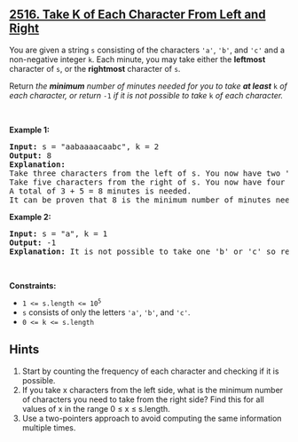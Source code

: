 ## [2516. Take K of Each Character From Left and Right](https://leetcode.com/problems/take-k-of-each-character-from-left-and-right/)
<p>You are given a string <code>s</code> consisting of the characters <code>&#39;a&#39;</code>, <code>&#39;b&#39;</code>, and <code>&#39;c&#39;</code> and a non-negative integer <code>k</code>. Each minute, you may take either the <strong>leftmost</strong> character of <code>s</code>, or the <strong>rightmost</strong> character of <code>s</code>.</p>

<p>Return<em> the <strong>minimum</strong> number of minutes needed for you to take <strong>at least</strong> </em><code>k</code><em> of each character, or return </em><code>-1</code><em> if it is not possible to take </em><code>k</code><em> of each character.</em></p>

<p>&nbsp;</p>
<p><strong class="example">Example 1:</strong></p>

<pre>
<strong>Input:</strong> s = &quot;aabaaaacaabc&quot;, k = 2
<strong>Output:</strong> 8
<strong>Explanation:</strong> 
Take three characters from the left of s. You now have two &#39;a&#39; characters, and one &#39;b&#39; character.
Take five characters from the right of s. You now have four &#39;a&#39; characters, two &#39;b&#39; characters, and two &#39;c&#39; characters.
A total of 3 + 5 = 8 minutes is needed.
It can be proven that 8 is the minimum number of minutes needed.
</pre>

<p><strong class="example">Example 2:</strong></p>

<pre>
<strong>Input:</strong> s = &quot;a&quot;, k = 1
<strong>Output:</strong> -1
<strong>Explanation:</strong> It is not possible to take one &#39;b&#39; or &#39;c&#39; so return -1.
</pre>

<p>&nbsp;</p>
<p><strong>Constraints:</strong></p>

<ul>
	<li><code>1 &lt;= s.length &lt;= 10<sup>5</sup></code></li>
	<li><code>s</code> consists of only the letters <code>&#39;a&#39;</code>, <code>&#39;b&#39;</code>, and <code>&#39;c&#39;</code>.</li>
	<li><code>0 &lt;= k &lt;= s.length</code></li>
</ul>


## Hints
1. Start by counting the frequency of each character and checking if it is possible.
2. If you take x characters from the left side, what is the minimum number of characters you need to take from the right side? Find this for all values of x in the range 0 ≤ x ≤ s.length.
3. Use a two-pointers approach to avoid computing the same information multiple times.
